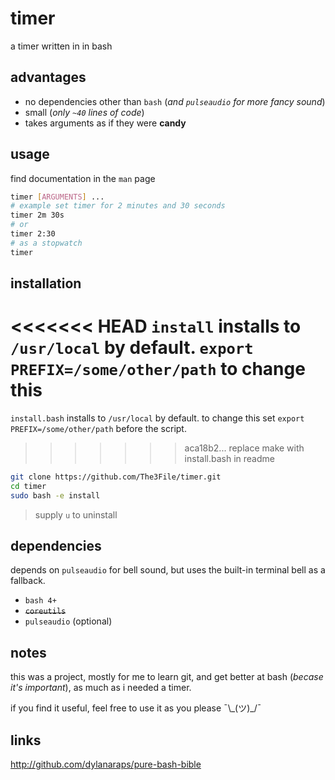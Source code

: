# timer
a timer written in in bash

## advantages
* no dependencies other than `bash` (*and `pulseaudio` for more fancy sound*)
* small (*only `~40` lines of code*)
* takes arguments as if they were **candy**

## usage
find documentation in the `man` page

``` bash
timer [ARGUMENTS] ...
# example set timer for 2 minutes and 30 seconds
timer 2m 30s
# or
timer 2:30
# as a stopwatch
timer
```

## installation
<<<<<<< HEAD
`install` installs to `/usr/local` by default.
`export PREFIX=/some/other/path` to change this
=======
`install.bash` installs to `/usr/local` by default.
to change this set `export PREFIX=/some/other/path`
before the script. 
>>>>>>> aca18b2... replace make with install.bash in readme

``` bash
git clone https://github.com/The3File/timer.git
cd timer
sudo bash -e install
```
> supply `u` to uninstall

## dependencies
depends on `pulseaudio` for bell sound, but uses the built-in terminal bell as a fallback.

* `bash 4+`
* ~~`coreutils`~~
* `pulseaudio` (optional)

## notes
this was a project, mostly for me to learn git, and get better at bash (*becase it's important*),
as much as i needed a timer.

if you find it useful, feel free to use it as you please ¯\\\_(ツ)\_/¯

## links
http://github.com/dylanaraps/pure-bash-bible

